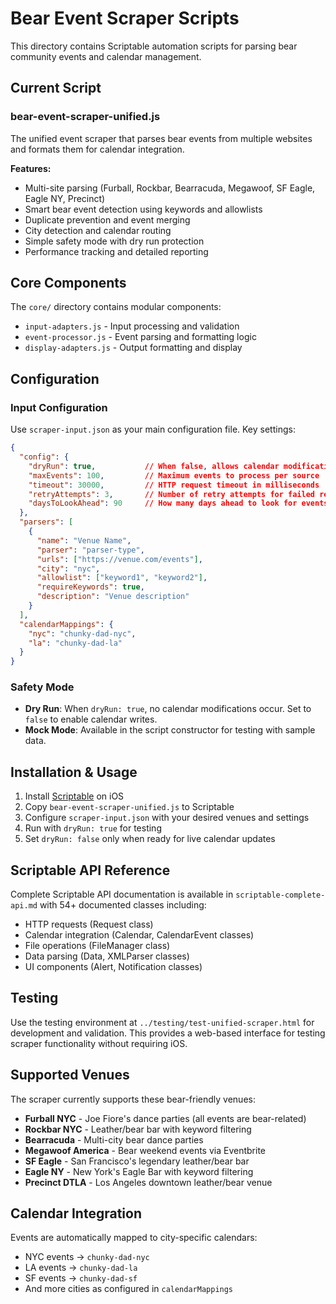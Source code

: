 # Bear Event Scraper Scripts

This directory contains Scriptable automation scripts for parsing bear community events and calendar management.

## Current Script

### bear-event-scraper-unified.js
The unified event scraper that parses bear events from multiple websites and formats them for calendar integration.

**Features:**
- Multi-site parsing (Furball, Rockbar, Bearracuda, Megawoof, SF Eagle, Eagle NY, Precinct)
- Smart bear event detection using keywords and allowlists
- Duplicate prevention and event merging
- City detection and calendar routing
- Simple safety mode with dry run protection
- Performance tracking and detailed reporting

## Core Components

The `core/` directory contains modular components:
- `input-adapters.js` - Input processing and validation
- `event-processor.js` - Event parsing and formatting logic  
- `display-adapters.js` - Output formatting and display

## Configuration

### Input Configuration
Use `scraper-input.json` as your main configuration file. Key settings:

```json
{
  "config": {
    "dryRun": true,           // When false, allows calendar modifications
    "maxEvents": 100,         // Maximum events to process per source
    "timeout": 30000,         // HTTP request timeout in milliseconds
    "retryAttempts": 3,       // Number of retry attempts for failed requests
    "daysToLookAhead": 90     // How many days ahead to look for events
  },
  "parsers": [
    {
      "name": "Venue Name",
      "parser": "parser-type",
      "urls": ["https://venue.com/events"],
      "city": "nyc",
      "allowlist": ["keyword1", "keyword2"],
      "requireKeywords": true,
      "description": "Venue description"
    }
  ],
  "calendarMappings": {
    "nyc": "chunky-dad-nyc",
    "la": "chunky-dad-la"
  }
}
```

### Safety Mode
- **Dry Run**: When `dryRun: true`, no calendar modifications occur. Set to `false` to enable calendar writes.
- **Mock Mode**: Available in the script constructor for testing with sample data.

## Installation & Usage

1. Install [Scriptable](https://scriptable.app/) on iOS
2. Copy `bear-event-scraper-unified.js` to Scriptable
3. Configure `scraper-input.json` with your desired venues and settings
4. Run with `dryRun: true` for testing
5. Set `dryRun: false` only when ready for live calendar updates

## Scriptable API Reference

Complete Scriptable API documentation is available in `scriptable-complete-api.md` with 54+ documented classes including:
- HTTP requests (Request class)
- Calendar integration (Calendar, CalendarEvent classes)  
- File operations (FileManager class)
- Data parsing (Data, XMLParser classes)
- UI components (Alert, Notification classes)

## Testing

Use the testing environment at `../testing/test-unified-scraper.html` for development and validation. This provides a web-based interface for testing scraper functionality without requiring iOS.

## Supported Venues

The scraper currently supports these bear-friendly venues:
- **Furball NYC** - Joe Fiore's dance parties (all events are bear-related)
- **Rockbar NYC** - Leather/bear bar with keyword filtering
- **Bearracuda** - Multi-city bear dance parties
- **Megawoof America** - Bear weekend events via Eventbrite
- **SF Eagle** - San Francisco's legendary leather/bear bar
- **Eagle NY** - New York's Eagle Bar with keyword filtering
- **Precinct DTLA** - Los Angeles downtown leather/bear venue

## Calendar Integration

Events are automatically mapped to city-specific calendars:
- NYC events → `chunky-dad-nyc`
- LA events → `chunky-dad-la`
- SF events → `chunky-dad-sf`
- And more cities as configured in `calendarMappings`